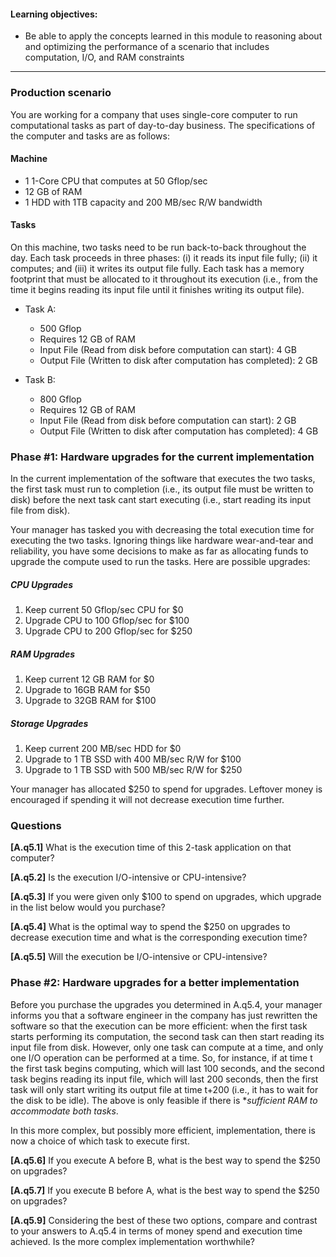 
#### Learning objectives:

  - Be able to apply the concepts learned in this module to reasoning about and
  optimizing the performance of a scenario that includes computation, I/O, and
  RAM constraints

---

### Production scenario

You are working for a company that uses single-core computer to run
computational tasks as part of day-to-day business. The
specifications of the computer and tasks  are as follows:

#### Machine

  - 1 1-Core CPU that computes at 50 Gflop/sec
  - 12 GB of RAM
  - 1 HDD with 1TB capacity and 200 MB/sec R/W bandwidth

#### Tasks

On this machine, two tasks need to be run back-to-back throughout the day. Each task proceeds in three phases: (i) it reads its input file  fully; (ii) it computes; and (iii) it writes its output file fully. Each task has a
memory footprint that must be allocated to it throughout its execution (i.e., from the time it begins reading its input file until it finishes writing its output file). 

  - Task A:
    - 500 Gflop
    - Requires 12 GB of RAM
    - Input File (Read from disk before computation can start): 4 GB
    - Output File (Written to disk after computation has completed): 2 GB

  - Task B:
    - 800 Gflop
    - Requires 12 GB of RAM
    - Input File (Read from disk before computation can start): 2 GB
    - Output File (Written to disk after computation has completed): 4 GB

### Phase #1: Hardware upgrades for the current implementation

In the current implementation of the software that executes the two tasks,
the first task must run to completion (i.e., its output file must be written to disk) before the next task cant start executing (i.e., start reading its input file from disk). 

Your manager has tasked you with decreasing the total execution time for
executing the two tasks. Ignoring things like hardware wear-and-tear and reliability, you have some decisions to make as far as allocating funds to upgrade the compute used to run the tasks. Here are possible upgrades:

##### CPU Upgrades
  1. Keep current 50 Gflop/sec CPU for $0
  2. Upgrade CPU to 100 Gflop/sec for $100
  3. Upgrade CPU to 200 Gflop/sec for $250

##### RAM Upgrades
  1. Keep current 12 GB RAM for $0
  2. Upgrade to 16GB RAM for $50
  3. Upgrade to 32GB RAM for $100

##### Storage Upgrades
  1. Keep current 200 MB/sec HDD for $0
  2. Upgrade to 1 TB SSD with 400 MB/sec R/W for $100  
  3. Upgrade to 1 TB SSD with 500 MB/sec R/W for $250

Your manager has allocated $250 to spend for upgrades. Leftover
money is encouraged if spending it will not decrease execution time
further.

### Questions

**[A.q5.1]** What is the execution time of this 2-task application on that computer?

**[A.q5.2]** Is the execution I/O-intensive or CPU-intensive?
  
**[A.q5.3]** If you were given only $100 to spend on upgrades, which upgrade in the list below would you purchase?

**[A.q5.4]** What is the optimal way to spend the $250 on upgrades to decrease execution time and what is the corresponding execution time?

**[A.q5.5]** Will the execution be I/O-intensive or CPU-intensive?
     
     
     
### Phase #2: Hardware upgrades for a better implementation

Before you purchase the upgrades you determined in A.q5.4, your manager informs you that a software engineer in the company has just rewritten the software so that the execution can be more efficient: when the first task starts performing its computation, the second task can then start reading its input file from disk. However, only one task can compute at a time, and only one I/O operation can be performed  at a time.  So, for instance, if at time t the first task begins computing, which will last 100 seconds, and the second task begins reading its input file, which will last 200 seconds, then  the first task will only start writing its output file at time t+200 (i.e., it has to wait for the disk to be idle). 
The above is only feasible if there is **sufficient RAM to accommodate both tasks*. 

In this more complex, but possibly more efficient, implementation, there is now a choice of which task to execute first. 

**[A.q5.6]** If you execute A before B, what is the best way to spend the $250 on upgrades?

**[A.q5.7]** If you execute B before A, what is the best way to spend the $250 on upgrades?

**[A.q5.9]** Considering the best of these two options, compare and contrast to your answers to A.q5.4 in terms of money spend and execution time achieved. Is the more complex implementation worthwhile?





